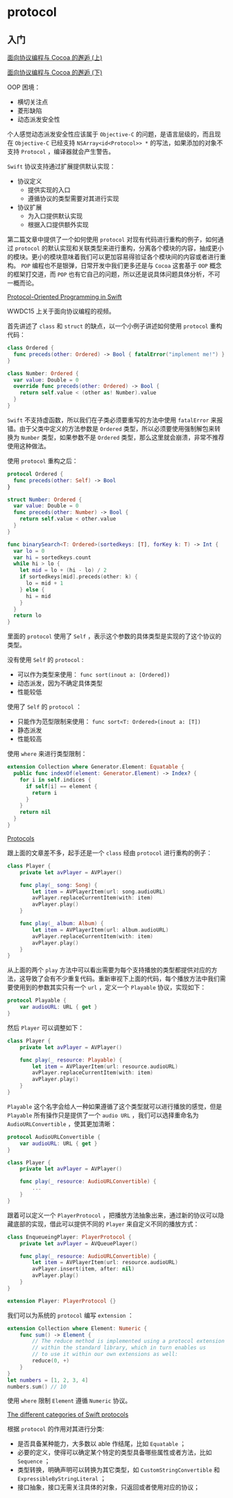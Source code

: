 # protocol

## 入门

[面向协议编程与 Cocoa 的邂逅 (上)](https://onevcat.com/2016/11/pop-cocoa-1/)

[面向协议编程与 Cocoa 的邂逅 (下)](https://onevcat.com/2016/12/pop-cocoa-2/)

OOP 困境：

- 横切关注点
- 菱形缺陷
- 动态派发安全性

个人感觉动态派发安全性应该属于 `Objective-C` 的问题，是语言层级的，而且现在 `Objective-C` 已经支持 `NSArray<id<Protocol>> *` 的写法，如果添加的对象不支持 `Protocol` ，编译器就会产生警告。

`Swift` 协议支持通过扩展提供默认实现：

- 协议定义
    - 提供实现的入口
    - 遵循协议的类型需要对其进行实现
- 协议扩展
    - 为入口提供默认实现
    - 根据入口提供额外实现

第二篇文章中提供了一个如何使用 `protocol` 对现有代码进行重构的例子，如何通过 `protocol` 的默认实现和关联类型来进行重构，分离各个模块的内容，抽成更小的模块。更小的模块意味着我们可以更加容易得验证各个模块间的内容或者进行重构。 `POP` 编程也不是银弹，日常开发中我们更多还是与 `Cocoa` 这套基于 `OOP` 概念的框架打交道，而 `POP` 也有它自己的问题，所以还是说具体问题具体分析，不可一概而论。

[Protocol-Oriented Programming in Swift](https://developer.apple.com/videos/play/wwdc2015/408/)

WWDC15 上关于面向协议编程的视频。

首先讲述了 `class` 和 `struct` 的缺点，以一个小例子讲述如何使用 `protocol` 重构代码：

```swift
class Ordered {
  func preceds(other: Ordered) -> Bool { fatalError("implement me!") }
}

class Number: Ordered {
  var value: Double = 0
  override func preceds(other: Ordered) -> Bool {
    return self.value < (other as! Number).value
  }
}
```

`Swift` 不支持虚函数，所以我们在子类必须要重写的方法中使用 `fatalError` 来报错。由于父类中定义的方法参数是 `Ordered` 类型，所以必须要使用强制解包来转换为 `Number` 类型，如果参数不是 `Ordered` 类型，那么这里就会崩溃，非常不推荐使用这种做法。

使用 `protocol` 重构之后：

```swift
protocol Ordered {
  func preceds(other: Self) -> Bool
}

struct Number: Ordered {
  var value: Double = 0
  func preceds(other: Number) -> Bool {
    return self.value < other.value
  }
}

func binarySearch<T: Ordered>(sortedkeys: [T], forKey k: T) -> Int {
  var lo = 0
  var hi = sortedkeys.count
  while hi > lo {
    let mid = lo + (hi - lo) / 2
    if sortedkeys[mid].preceds(other: k) {
      lo = mid + 1
    } else {
      hi = mid
    }
  }
  return lo
}
```

里面的 `protocol` 使用了 `Self` ，表示这个参数的具体类型是实现的了这个协议的类型。

没有使用 `Self` 的 `protocol` :

- 可以作为类型来使用： `func sort(inout a: [Ordered])`
- 动态派发，因为不确定具体类型
- 性能较低

使用了 `Self` 的 `protocol` ：

- 只能作为范型限制来使用： `func sort<T: Ordered>(inout a: [T])`
- 静态派发
- 性能较高

使用 `where` 来进行类型限制：

```swift
extension Collection where Generator.Element: Equatable {
  public func indexOf(element: Generator.Element) -> Index? {
    for i in self.indices {
      if self[i] == element {
        return i
      }
    }
    return nil
  }
}
```

[Protocols](https://www.swiftbysundell.com/basics/protocols/)

跟上面的文章差不多，起手还是一个 `class` 经由 `protocol` 进行重构的例子：

```swift
class Player {
    private let avPlayer = AVPlayer()

    func play(_ song: Song) {
        let item = AVPlayerItem(url: song.audioURL)
        avPlayer.replaceCurrentItem(with: item)
        avPlayer.play()
    }

    func play(_ album: Album) {
        let item = AVPlayerItem(url: album.audioURL)
        avPlayer.replaceCurrentItem(with: item)
        avPlayer.play()
    }
}
```

从上面的两个 `play` 方法中可以看出需要为每个支持播放的类型都提供对应的方法，这导致了会有不少重复代码。重新审视下上面的代码，每个播放方法中我们需要使用到的参数其实只有一个 `url` ，定义一个 `Playable` 协议，实现如下：

```swift
protocol Playable {
    var audioURL: URL { get }
}
```

然后 `Player` 可以调整如下：

```swift
class Player {
    private let avPlayer = AVPlayer()

    func play(_ resource: Playable) {
        let item = AVPlayerItem(url: resource.audioURL)
        avPlayer.replaceCurrentItem(with: item)
        avPlayer.play()
    }
}
```

`Playable` 这个名字会给人一种如果遵循了这个类型就可以进行播放的感觉，但是 `Playable` 所有操作只是提供了一个 `audio URL` ，我们可以选择重命名为 `AudioURLConvertible` ，使其更加清晰：

```swift
protocol AudioURLConvertible {
    var audioURL: URL { get }
}

class Player {
    private let avPlayer = AVPlayer()

    func play(_ resource: AudioURLConvertible) {
        ...
    }
}
```

跟着可以定义一个 `PlayerProtocol` ，把播放方法抽象出来，通过新的协议可以隐藏底部的实现，借此可以提供不同的 `Player` 来自定义不同的播放方式：

```swift
class EnqueueingPlayer: PlayerProtocol {
    private let avPlayer = AVQueuePlayer()

    func play(_ resource: AudioURLConvertible) {
        let item = AVPlayerItem(url: resource.audioURL)
        avPlayer.insert(item, after: nil)
        avPlayer.play()
    }
}

extension Player: PlayerProtocol {}
```

我们可以为系统的 `protocol` 编写 `extension` ：

```swift
extension Collection where Element: Numeric {
    func sum() -> Element {
        // The reduce method is implemented using a protocol extension
        // within the standard library, which in turn enables us
        // to use it within our own extensions as well:
        reduce(0, +)
    }
}
let numbers = [1, 2, 3, 4]
numbers.sum() // 10
```

使用 `where` 限制 `Element` 遵循 `Numeric` 协议。

[The different categories of Swift protocols](https://www.swiftbysundell.com/articles/different-categories-of-swift-protocols/)

根据 `protocol` 的作用对其进行分类:
- 是否具备某种能力，大多数以 able 作结尾，比如 `Equatable` ；
- 必要的定义，使得可以确定某个特定的类型具备哪些属性或者方法，比如 `Sequence` ；
- 类型转换，明确声明可以转换为其它类型，如 `CustomStringConvertible` 和 `ExpressibleByStringLiteral` ；
- 接口抽象，接口无需关注具体的对象，只返回或者使用对应的协议；

